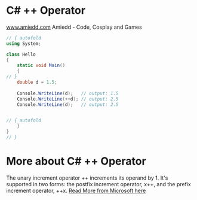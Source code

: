# C# ++ Operator

www.amiedd.com
Amiedd - Code, Cosplay and Games

```C# runnable
// { autofold
using System;

class Hello 
{
    static void Main() 
    {
// }
    double d = 1.5;
    
    Console.WriteLine(d);   // output: 1.5
    Console.WriteLine(++d); // output: 2.5
    Console.WriteLine(d);   // output: 2.5


// { autofold
    }
}
// }
```

# More about C# ++ Operator

The unary increment operator ++ increments its operand by 1. It's supported in two forms: the postfix increment operator, x++, and the prefix increment operator, ++x. [Read More from Microsoft here](https://docs.microsoft.com/en-us/dotnet/csharp/language-reference/operators/increment-operator)
